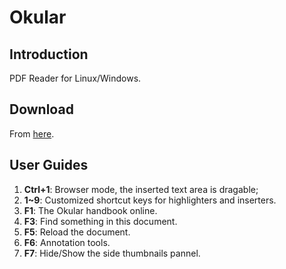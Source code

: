 # Okular

## Introduction

PDF Reader for Linux/Windows. 

## Download 

From [here](https://okular.kde.org/).

## User Guides

1. **Ctrl+1**: Browser mode, the inserted text area is dragable;
2. **1~9**: Customized shortcut keys for highlighters and inserters.
3. **F1**: The Okular handbook online.
4. **F3**: Find something in this document.
5. **F5**: Reload the document.
6. **F6**: Annotation tools.
7. **F7**: Hide/Show the side thumbnails pannel.
